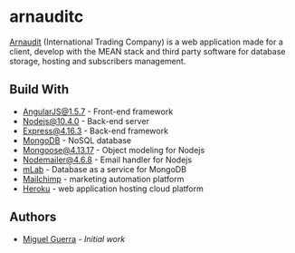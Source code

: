 # arnauditc

[Arnaudit](https://arnauditc.com) (International Trading Company) is a web application made for a client, develop with the MEAN stack and third party software for database storage, hosting and subscribers management.  


## Build With

* [AngularJS@1.5.7](https://angularjs.org/) - Front-end framework
* [Nodejs@10.4.0](https://nodejs.org/) - Back-end server
* [Express@4.16.3](http://expressjs.com/) - Back-end framework
* [MongoDB](https://www.mongodb.com/) - NoSQL database
* [Mongoose@4.13.17](https://mongoosejs.com/) - Object modeling for Nodejs
* [Nodemailer@4.6.8](https://nodemailer.com/about/) - Email handler for Nodejs
* [mLab](https://mlab.com/) - Database as a service for MongoDB
* [Mailchimp](https://mailchimp.com/) - marketing automation platform
* [Heroku](https://www.heroku.com/) - web application hosting cloud platform

## Authors

- [Miguel Guerra](https://www.linkedin.com/in/miguel-e-guerra-9b75bb111/) - _Initial work_
